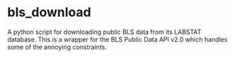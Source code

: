 # bls_download
A python script for downloading public BLS data from its LABSTAT database. This is a wrapper for the BLS Public Data API v2.0 which handles some of the annoying constraints.
